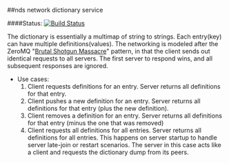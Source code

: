 ##nds
network dictionary service

####Status: [![Build Status](https://travis-ci.org/afrantisak/names.png?branch=master)](https://travis-ci.org/afrantisak/names/builds)

The dictionary is essentially a multimap of string to strings.  Each entry(key) can have multiple definitions(values).  The networking is modeled after the ZeroMQ "[Brutal Shotgun Massacre](http://zguide.zeromq.org/page:all#toc110)" pattern, in that the client sends out identical requests to all servers.  The first server to respond wins, and all subsequent responses are ignored.

* Use cases:
    1. Client requests definitions for an entry.  Server returns all definitions for that entry. 
    1. Client pushes a new definition for an entry.  Server returns all definitions for that entry (plus the new definition).
    1. Client removes a definition for an entry.  Server returns all definitions for that entry (minus the one that was removed)
    1. Client requests all definitions for all entries.  Server returns all definitions for all entries.  This happens on server startup to handle server late-join or restart scenarios.  The server in this case acts like a client and requests the dictionary dump from its peers.

